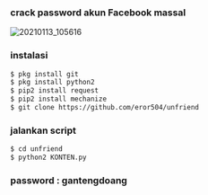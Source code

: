 ### crack password akun Facebook massal
![20210113_105616](https://user-images.githubusercontent.com/73789857/104419727-75429b00-55ab-11eb-8cdd-181222e58ac7.jpg)
### instalasi
````bash
$ pkg install git
$ pkg install python2
$ pip2 install request
$ pip2 install mechanize
$ git clone https://github.com/eror504/unfriend
````
### jalankan script
````bash
$ cd unfriend
$ python2 KONTEN.py
````
### password : gantengdoang
